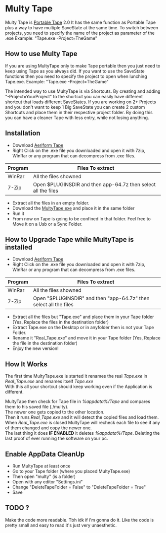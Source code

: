 # Multy Tape
Multy Tape is [Portable Tape](https://github.com/Super99Master/Portable_Tape) 2.0
It has the same function as Portable Tape plus a way to have multiple SaveState at the same time. 
To switch between projects, you need to specify the name of the project as parameter of the .exe
Example: "Tape.exe -Project=TheGame"

## How to use Multy Tape

If you are using MultyTape only to make Tape portable then you just need to keep using Tape as you always did.
If you want to use the SaveState functions then you need to specify the project to open when lunching Tape.exe.
Example: "Tape.exe -Project=TheGame"

The intended way to use MultyTape is via Shortcuts.
By creating and adding "-Project=YourProject" to the shortcut you can easily have different shortcut that loads different SaveStates.
If you are working on 2+ Projects and you don't want to keep 1 Big SaveState you can create 2 custom Shortcuts and place them in their respective project folder.
By doing this you can have a cleaner Tape with less entry, while not losing anything.

## Installation
* Download [Aeriform Tape](https://www.aeriform.io/docs/tape)
* Right Click on the .exe file you downloaded and open it with 7zip, WinRar or any program that can decompress from .exe files.

| Program | Files To extract |
| ------ | ------ |
| WinRar | All the files showned |
| 7-Zip | Open $PLUGINSDIR and then app-64.7z then select all the files |

* Extract all the files in an empty folder.
* Download the [MultyTape.exe](https://github.com/Super99Master/MultyTape/raw/master/PortableTape.exe) and place it in the same folder
* Run it
* From now on Tape is going to be confined in that folder. Feel free to Move it on a Usb or a Sync Folder.

## How to Upgrade Tape while MultyTape is installed

* Download [Aeriform Tape](https://www.aeriform.io/docs/tape)
* Right Click on the .exe file you downloaded and open it with 7zip, WinRar or any program that can decompress from .exe files.

| Program | Files To extract |
| ------ | ------ |
| WinRar | All the files showned |
| 7-Zip | Open "$PLUGINSDIR" and then "app-64.7z" then select all the files |

* Extract all the files but "Tape.exe" and place them in your Tape folder (Yes, Replace the files in the destination folder)
* Extract Tape.exe on the Desktop or in anyfolder then is not your Tape Folder.
* Rename it "Real_Tape.exe" and move it in your Tape folder (Yes, Replace the file in the destination folder)
* Enjoy the new version!

## How It Works

The first time MultyTape.exe is started it renames the real *Tape.exe* in *Real_Tape.exe* and renames itself *Tape.exe*  
With this all your shortcut should keep working even if the Application is different.

MultyTape then check for Tape file in *%appdata%/Tape* and compares them to his saved file (./multy).  
The newer one gets copied to the other location.  
Then it runs *Real_Tape.exe* and it will detect the copied files and load them.  
When *Real_Tape.exe* is closed MultyTape will recheck each file to see if any of them changed and copy the newer one.  
The last thing it does **IF ENABLED** it deletes *%appdata%/Tape*. Deleting the last proof of ever running the software on your pc.  

## Enable AppData CleanUp
* Run MultyTape at least once
* Go to your Tape folder (where you placed MultyTape.exe)
* Then open "multy" (is a folder)
* Open with any editor "Settings.ini"
* Change "DeleteTapeFolder = False" to "DeleteTapeFolder = True"
* Save

## TODO ?
Make the code more readable.
Tbh idk if i'm gonna do it. Like the code is pretty small and easy to read it's just very unaesthetic.
